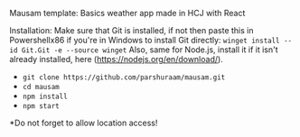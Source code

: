 Mausam template: Basics weather app made in HCJ with React
 
Installation:
 Make sure that Git is installed, if not then paste this in Powershellx86 if you're in Windows to install Git directly:
 ` winget install --id Git.Git -e --source winget `
Also, same for Node.js, install it if it isn't already installed, here (https://nodejs.org/en/download/).


- `git clone https://github.com/parshuraam/mausam.git`
- `cd mausam`
- `npm install`
- `npm start`

*Do not forget to allow location access!
